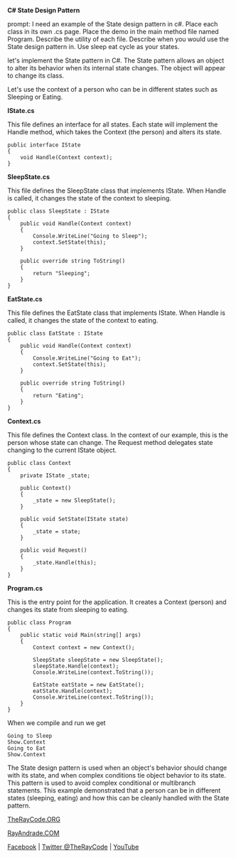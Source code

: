 

**C# State Design Pattern**

prompt: I need an example of the State design pattern in c#. Place each class in its own .cs page. Place the demo in the main method file named Program. Describe the utility of each file. Describe when you would use the State design pattern in. Use sleep eat cycle as your states.

let's implement the State pattern in C#. The State pattern allows an object to alter its behavior when its internal state changes. The object will appear to change its class.

Let's use the context of a person who can be in different states such as Sleeping or Eating.

**IState.cs**

This file defines an interface for all states. Each state will implement the Handle method, which takes the Context (the person) and alters its state.

```
public interface IState
{
    void Handle(Context context);
}
```
**SleepState.cs**

This file defines the SleepState class that implements IState. When Handle is called, it changes the state of the context to sleeping.

```
public class SleepState : IState
{
    public void Handle(Context context)
    {
        Console.WriteLine("Going to Sleep");
        context.SetState(this);
    }

    public override string ToString()
    {
        return "Sleeping";
    }
}
```
**EatState.cs**

This file defines the EatState class that implements IState. When Handle is called, it changes the state of the context to eating.

```
public class EatState : IState
{
    public void Handle(Context context)
    {
        Console.WriteLine("Going to Eat");
        context.SetState(this);
    }

    public override string ToString()
    {
        return "Eating";
    }
}
```
**Context.cs**

This file defines the Context class. In the context of our example, this is the person whose state can change. The Request method delegates state changing to the current IState object.

```
public class Context
{
    private IState _state;

    public Context()
    {
        _state = new SleepState();
    }

    public void SetState(IState state)
    {
        _state = state;
    }

    public void Request()
    {
        _state.Handle(this);
    }
}
```
**Program.cs**

This is the entry point for the application. It creates a Context (person) and changes its state from sleeping to eating.

```
public class Program
{
    public static void Main(string[] args)
    {
        Context context = new Context();

        SleepState sleepState = new SleepState();
        sleepState.Handle(context);
        Console.WriteLine(context.ToString());

        EatState eatState = new EatState();
        eatState.Handle(context);
        Console.WriteLine(context.ToString());
    }
}
```

When we compile and run we get

```
Going to Sleep
Show.Context
Going to Eat
Show.Context
```
The State design pattern is used when an object's behavior should change with its state, and when complex conditions tie object behavior to its state. This pattern is used to avoid complex conditional or multibranch statements. This example demonstrated that a person can be in different states (sleeping, eating) and how this can be cleanly handled with the State pattern.


[TheRayCode.ORG](https://www.TheRayCode.org)

[RayAndrade.COM](https://www.RayAndrade.com)

[Facebook](https://www.facebook.com/TheRayCode/) | [Twitter @TheRayCode](https://www.twitter.com/TheRayCode/) | [YouTube](https://www.youtube.com/TheRayCode/)

